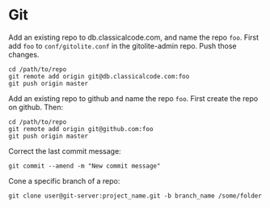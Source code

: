 Git
===

Add an existing repo to db.classicalcode.com, and name the repo `foo`. First
add `foo` to `conf/gitolite.conf` in the gitolite-admin repo. Push those 
changes.

    cd /path/to/repo
    git remote add origin git@db.classicalcode.com:foo
    git push origin master

Add an existing repo to github and name the repo `foo`. First create the repo
on github. Then:

    cd /path/to/repo
    git remote add origin git@github.com:foo
    git push origin master

Correct the last commit message:

    git commit --amend -m "New commit message"

Cone a specific branch of a repo:

    git clone user@git-server:project_name.git -b branch_name /some/folder
